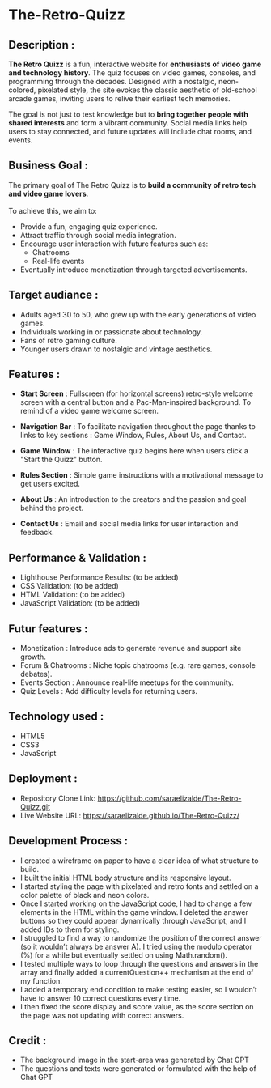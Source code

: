 # The-Retro-Quizz

## Description :

**The Retro Quizz** is a fun, interactive website for **enthusiasts of video game and technology history**. The quiz focuses on video games, consoles, and programming through the decades. Designed with a nostalgic, neon-colored, pixelated style, the site evokes the classic aesthetic of old-school arcade games, inviting users to relive their earliest tech memories.

The goal is not just to test knowledge but to **bring together people with shared interests** and form a vibrant community. Social media links help users to stay connected, and future updates will include chat rooms, and events.

## Business Goal :

The primary goal of The Retro Quizz is to **build a community of retro tech and video game lovers**.<br><br> 
To achieve this, we aim to:
- Provide a fun, engaging quiz experience.
- Attract traffic through social media integration.
- Encourage user interaction with future features such as:
    - Chatrooms
    - Real-life events
- Eventually introduce monetization through targeted advertisements.

## Target audiance :

- Adults aged 30 to 50, who grew up with the early generations of video games.
- Individuals working in or passionate about technology.
- Fans of retro gaming culture.
- Younger users drawn to nostalgic and vintage aesthetics.

## Features :

- **Start Screen** : Fullscreen (for horizontal screens) retro-style welcome screen with a central button and a Pac-Man-inspired background. To remind of a video game welcome screen. 

- **Navigation Bar** : To facilitate navigation throughout the page thanks to links to key sections : Game Window, Rules, About Us, and Contact. 

- **Game Window** : The interactive quiz begins here when users click a "Start the Quizz" button. 

- **Rules Section** : Simple game instructions with a motivational message to get users excited. 

- **About Us** : An introduction to the creators and the passion and goal behind the project. 

- **Contact Us** : Email and social media links for user interaction and feedback. 

## Performance & Validation :

 - Lighthouse Performance Results: (to be added)
- CSS Validation: (to be added)
- HTML Validation: (to be added)
- JavaScript Validation: (to be added)

## Futur features :

- Monetization : Introduce ads to generate revenue and support site growth.
- Forum & Chatrooms : Niche topic chatrooms (e.g. rare games, console debates).
- Events Section : Announce real-life meetups for the community.
- Quiz Levels : Add difficulty levels for returning users.

## Technology used : 

- HTML5
- CSS3
- JavaScript

## Deployment :

- Repository Clone Link: https://github.com/saraelizalde/The-Retro-Quizz.git
- Live Website URL: https://saraelizalde.github.io/The-Retro-Quizz/

## Development Process :
- I created a wireframe on paper to have a clear idea of what structure to build.
- I built the initial HTML body structure and its responsive layout.
- I started styling the page with pixelated and retro fonts and settled on a color palette of black and neon colors.
- Once I started working on the JavaScript code, I had to change a few elements in the HTML within the game window. I deleted the answer buttons so they could appear dynamically through JavaScript, and I added IDs to them for styling.
- I struggled to find a way to randomize the position of the correct answer (so it wouldn’t always be answer A). I tried using the modulo operator (%) for a while but eventually settled on using Math.random().
- I tested multiple ways to loop through the questions and answers in the array and finally added a currentQuestion++ mechanism at the end of my function.
- I added a temporary end condition to make testing easier, so I wouldn’t have to answer 10 correct questions every time.
- I then fixed the score display and score value, as the score section on the page was not updating with correct answers.

## Credit :

- The background image in the start-area was generated by Chat GPT
- The questions and texts were generated or formulated with the help of Chat GPT